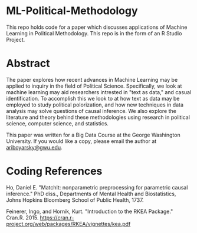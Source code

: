 # ML-Political-Methodology
This repo holds code for a paper which discusses applications of Machine Learning in Political Methodology. This repo is in the form of an R Studio Project.

# Abstract
The paper explores how recent advances in Machine Learning may be applied to inquiry in the field of Political Science. Specifically, 
we look at machine learning may aid researchers intrested in "text as data," and casual identification. To accomplish this we look to at 
how text as data may be employed to study political polorization, and how new techniques in data analysis may solve questions of
causal inference. We also explore the literature and theory behind these methodologies using research in political science, computer science,
and statistics.

This paper was written for a Big Data Course at the George Washington University. If you would like a copy, please email the author at ariboyarsky@gwu.edu.


# Coding References
Ho, Daniel E. "MatchIt: nonparametric preprocessing for parametric causal inference." PhD diss., Departments of Mental Health and Biostatistics, Johns Hopkins Bloomberg School of Public Health, 1737.

Feinerer, Ingo, and Hornik, Kurt. "Introduction to the RKEA Package." Cran.R. 2015. https://cran.r-project.org/web/packages/RKEA/vignettes/kea.pdf

